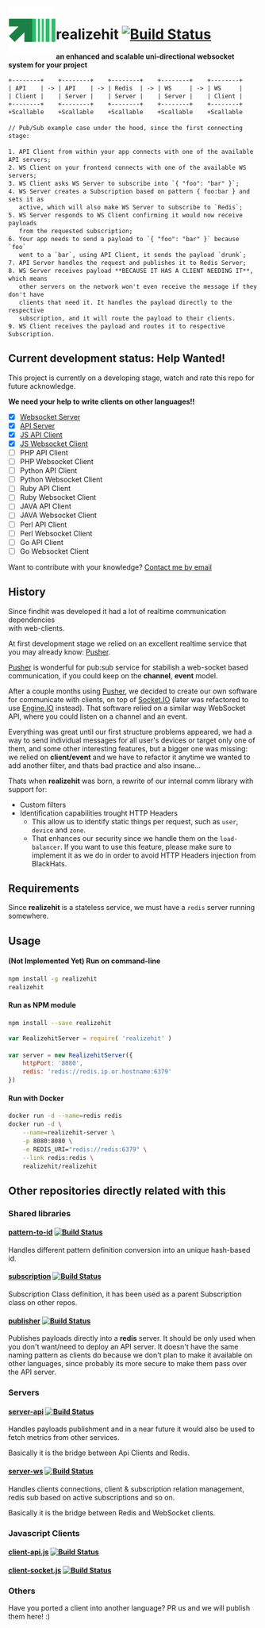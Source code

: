 <a href="http://github.com/realizehit/realizehit">
    <img src="https://raw.githubusercontent.com/realizehit/presskit/master/logo/icons/512x512/icon_g.png" alt="realizehit logo" align="left" width=96px />
</a>

# realizehit [![Build Status](https://travis-ci.org/realizehit/realizehit.svg?branch=master)](https://travis-ci.org/realizehit/realizehit)

**an enhanced and scalable uni-directional websocket system for your project**

```
+--------+    +--------+    +--------+    +--------+    +--------+
| API    | -> | API    | -> | Redis  | -> | WS     | -> | WS     |
| Client |    | Server |    | Server |    | Server |    | Client |
+--------+    +--------+    +--------+    +--------+    +--------+
+Scallable    +Scallable    +Scallable    +Scallable    +Scallable

// Pub/Sub example case under the hood, since the first connecting stage:

1. API Client from within your app connects with one of the available API servers;
2. WS Client on your frontend connects with one of the available WS servers;
3. WS Client asks WS Server to subscribe into `{ "foo": "bar" }`;
4. WS Server creates a Subscription based on pattern { foo:bar } and sets it as
   active, which will also make WS Server to subscribe to `Redis`;
5. WS Server responds to WS Client confirming it would now receive payloads
   from the requested subscription;
6. Your app needs to send a payload to `{ "foo": "bar" }` because `foo`
   went to a `bar`, using API Client, it sends the payload `drunk`;
7. API Server handles the request and publishes it to Redis Server;
8. WS Server receives payload **BECAUSE IT HAS A CLIENT NEEDING IT**, which means
   other servers on the network won't even receive the message if they don't have
   clients that need it. It handles the payload directly to the respective
   subscription, and it will route the payload to their clients.
9. WS Client receives the payload and routes it to respective Subscription.
```

## Current development status: Help Wanted!

This project is currently on a developing stage, watch and rate this repo for future
acknowledge.

**We need your help to write clients on other languages!!**

* [x] [Websocket Server](https://github.com/realizehit/server-ws)
* [x] [API Server](https://github.com/realizehit/server-api)
* [x] [JS API Client](https://github.com/realizehit/client-api.js)
* [x] [JS Websocket Client](https://github.com/realizehit/client-ws.js)
* [ ] PHP API Client
* [ ] PHP Websocket Client
* [ ] Python API Client
* [ ] Python Websocket Client
* [ ] Ruby API Client
* [ ] Ruby Websocket Client
* [ ] JAVA API Client
* [ ] JAVA Websocket Client
* [ ] Perl API Client
* [ ] Perl Websocket Client
* [ ] Go API Client
* [ ] Go Websocket Client

Want to contribute with your knowledge? [Contact me by email](mailto:jose.moreira@findhit.com)

## History

Since findhit was developed it had a lot of realtime communication dependencies  
with web-clients.

At first development stage we relied on an excellent realtime service that you
may already know: [Pusher](http://pusher.com).

[Pusher](http://pusher.com) is wonderful for pub:sub service for stabilish a
web-socket based communication, if you could keep on the **channel**, **event**
model.

After a couple months using [Pusher](http://pusher.com), we decided to create
our own software for communicate with clients, on top of
[Socket.IO](http://socket.io/) (later was refactored to use
[Engine.IO](https://github.com/Automattic/engine.io) instead).
That software relied on a similar way WebSocket API, where you could listen on
a channel and an event.

Everything was great until our first structure problems appeared, we had a way
to send individual messages for all user's devices or target only one of them,
and some other interesting features, but a bigger one was missing: we relied on
**client/event** and we have to refactor it anytime we wanted to add another
filter, and thats bad practice and also insane...

Thats when **realizehit** was born, a rewrite of our internal comm library with
support for:

* Custom filters
* Identification capabilities trought HTTP Headers
    * This allow us to identify static things per request, such as `user`,
      `device` and `zone`.
    * That enhances our security since we handle them on the `load-balancer`. If
      you want to use this feature, please make sure to implement it as we do in
      order to avoid HTTP Headers injection from BlackHats.



## Requirements

Since **realizehit** is a stateless service, we must have a `redis` server running
somewhere.

## Usage

#### (Not Implemented Yet) Run on command-line

```bash
npm install -g realizehit
realizehit
```

#### Run as NPM module

```bash
npm install --save realizehit
```

```javascript
var RealizehitServer = require( 'realizehit' )

var server = new RealizehitServer({
    httpPort: '8080',
    redis: 'redis://redis.ip.or.hostname:6379'
})
```

#### Run with Docker

```bash
docker run -d --name=redis redis
docker run -d \
    --name=realizehit-server \
    -p 8080:8080 \
    -e REDIS_URI="redis://redis:6379" \
    --link redis:redis \
    realizehit/realizehit
```


## Other repositories directly related with this

### Shared libraries

#### [pattern-to-id](https://github.com/realizehit/pattern-to-id) [![Build Status](https://travis-ci.org/realizehit/pattern-to-id.svg?branch=master)](https://travis-ci.org/realizehit/pattern-to-id)
Handles different pattern definition conversion into an unique hash-based id.

#### [subscription](https://github.com/realizehit/subscription) [![Build Status](https://travis-ci.org/realizehit/subscription.svg?branch=master)](https://travis-ci.org/realizehit/subscription)
Subscription Class definition, it has been used as a parent Subscription
class on other repos.

#### [publisher](https://github.com/realizehit/publisher) [![Build Status](https://travis-ci.org/realizehit/publisher.svg?branch=master)](https://travis-ci.org/realizehit/publisher)
Publishes payloads directly into a **redis** server. It should be only used
when you don't want/need to deploy an API server. It doesn't have the same
naming pattern as clients do because we don't plan to make it available on
other languages, since probably its more secure to make them pass over
the API server.

### Servers

#### [server-api](https://github.com/realizehit/server-api) [![Build Status](https://travis-ci.org/realizehit/server-api.svg?branch=master)](https://travis-ci.org/realizehit/server-api)
Handles payloads publishment and in a near future it would also be used to
fetch metrics from other services.

Basically it is the bridge between Api Clients and Redis.

#### [server-ws](https://github.com/realizehit/server-ws) [![Build Status](https://travis-ci.org/realizehit/server-ws.svg?branch=master)](https://travis-ci.org/realizehit/server-ws)
Handles clients connections, client & subscription relation management,
redis sub based on active subscriptions and so on.

Basically it is the bridge between Redis and WebSocket clients.

### Javascript Clients

#### [client-api.js](https://github.com/realizehit/client-api.js) [![Build Status](https://travis-ci.org/realizehit/client-api.js.svg?branch=master)](https://travis-ci.org/realizehit/client-api.js)
#### [client-socket.js](https://github.com/realizehit/client-ws.js) [![Build Status](https://travis-ci.org/realizehit/client-ws.js.svg?branch=master)](https://travis-ci.org/realizehit/client-ws.js)

### Others

Have you ported a client into another language? PR us and we will publish them
here! :)

